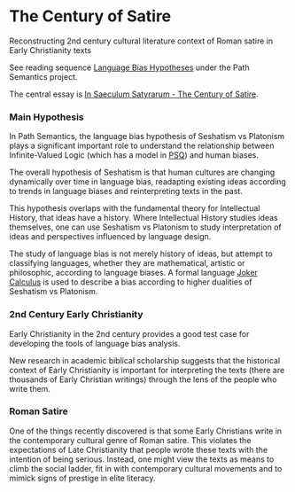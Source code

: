 # The Century of Satire
Reconstructing 2nd century cultural literature context of Roman satire in Early Christianity texts

See reading sequence [Language Bias Hypotheses](https://github.com/advancedresearch/path_semantics/blob/master/sequences.md#language-bias-hypotheses) under the Path Semantics project.

The central essay is [In Saeculum Satyrarum - The Century of Satire](https://github.com/advancedresearch/path_semantics/blob/master/papers-wip2/the-century-of-satire.pdf).

### Main Hypothesis

In Path Semantics, the language bias hypothesis of Seshatism vs Platonism plays a significant important role
to understand the relationship between Infinite-Valued Logic (which has a model in [PSQ](https://advancedresearch.github.io/quality/summary.html#psq---path-semantical-quantum-propositional-logic)) and human biases.

The overall hypothesis of Seshatism is that human cultures are changing dynamically over time in language bias,
readapting existing ideas according to trends in language biases and reinterpreting texts in the past.

This hypothesis overlaps with the fundamental theory for Intellectual History, that ideas have a history.
Where Intellectual History studies ideas themselves, one can use Seshatism vs Platonism to study interpretation of ideas and perspectives influenced by language design.

The study of language bias is not merely history of ideas,
but attempt to classifying languages, whether they are mathematical, artistic or philosophic, according to language biases.
A formal language [Joker Calculus](https://github.com/advancedresearch/joker_calculus) is used to describe a bias
according to higher dualities of Seshatism vs Platonism.

### 2nd Century Early Christianity

Early Christianity in the 2nd century provides a good test case for developing the tools of language bias analysis.

New research in academic biblical scholarship suggests that the historical context of Early Christianity is important
for interpreting the texts (there are thousands of Early Christian writings) through the lens of the people who write them.

### Roman Satire

One of the things recently discovered is that some Early Christians write in the contemporary cultural genre of Roman satire.
This violates the expectations of Late Christianity that people wrote these texts with the intention of being serious.
Instead, one might view the texts as means to climb the social ladder, fit in with contemporary cultural movements
and to mimick signs of prestige in elite literacy.
